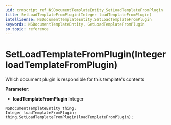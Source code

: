 ```yaml
---
uid: crmscript_ref_NSDocumentTemplateEntity_SetLoadTemplateFromPlugin
title: SetLoadTemplateFromPlugin(Integer loadTemplateFromPlugin)
intellisense: NSDocumentTemplateEntity.SetLoadTemplateFromPlugin
keywords: NSDocumentTemplateEntity, GetLoadTemplateFromPlugin
so.topic: reference
---
```


# SetLoadTemplateFromPlugin(Integer loadTemplateFromPlugin)

Which document plugin is responsible for this template's contents

**Parameter:** 
 - **loadTemplateFromPlugin** Integer

```crmscript
NSDocumentTemplateEntity thing;
Integer loadTemplateFromPlugin;
thing.SetLoadTemplateFromPlugin(loadTemplateFromPlugin);
```

